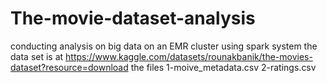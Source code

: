 # The-movie-dataset-analysis
conducting analysis on big data on an EMR cluster using spark system
the data set is at https://www.kaggle.com/datasets/rounakbanik/the-movies-dataset?resource=download
the files 1-moive_metadata.csv
2-ratings.csv


